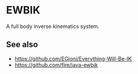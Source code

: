 # EWBIK

A full body inverse kinematics system.

## See also

* https://github.com/EGjoni/Everything-Will-Be-IK
* https://github.com/fire/java-ewbik
